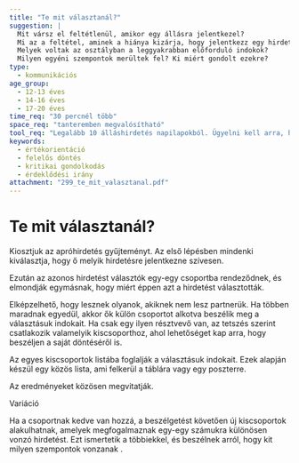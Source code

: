 ```yaml
---
title: "Te mit választanál?"
suggestion: | 
  Mit vársz el feltétlenül, amikor egy állásra jelentkezel? 
  Mi az a feltétel, aminek a hiánya kizárja, hogy jelentkezz egy hirdetésre? 
  Melyek voltak az osztályban a leggyakrabban előforduló indokok? 
  Milyen egyéni szempontok merültek fel? Ki miért gondolt ezekre?
type:
  - kommunikációs
age_group:
  - 12-13 éves
  - 14-16 éves
  - 17-20 éves
time_req: "30 percnél több"
space_req: "tanteremben megvalósítható"
tool_req: "Legalább 10 álláshirdetés napilapokból. Ügyelni kell arra, hogy minél változatosabb legyen a gyűjtemény mind a tartalmat, mind a feltételeket és a perspektívákat tekintve. Az összegyűjtött hirdetéseket a létszámnak megfelelő mennyiségben sokszorosítjuk"
keywords: 
  - értékorientáció
  - felelős döntés
  - kritikai gondolkodás
  - érdeklődési irány
attachment: "299_te_mit_valasztanal.pdf"
---
```


# Te mit választanál?

Kiosztjuk az apróhirdetés gyűjteményt. Az első lépésben mindenki kiválasztja, hogy ő melyik hirdetésre jelentkezne szívesen.

Ezután az azonos hirdetést választók egy-egy csoportba rendeződnek, és elmondják egymásnak, hogy miért éppen azt a hirdetést választották.

Elképzelhető, hogy lesznek olyanok, akiknek nem lesz partnerük. Ha többen maradnak egyedül, akkor ők külön csoportot alkotva beszélik meg a választásuk indokait. Ha csak egy ilyen résztvevő van, az tetszés szerint csatlakozik valamelyik kiscsoporthoz, ahol lehetőséget kap arra, hogy beszéljen a saját döntéséről is.

Az egyes kiscsoportok listába foglalják a választásuk indokait. Ezek alapján készül egy közös lista, ami felkerül a táblára vagy egy poszterre.

Az eredményeket közösen megvitatják.

 Variáció

Ha a csoportnak kedve van hozzá, a beszélgetést követően új kiscsoportok alakulhatnak, amelyek megfogalmaznak egy-egy számukra különösen vonzó hirdetést. Ezt ismertetik a többiekkel, és beszélnek arról, hogy kit milyen szempontok vonzanak .
  
  
